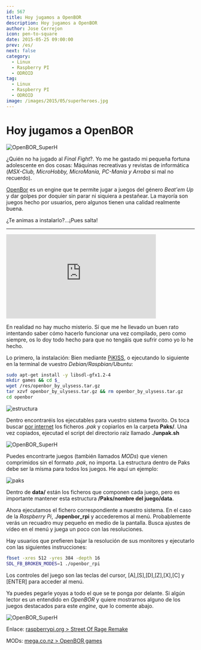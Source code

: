 ```yaml
---
id: 567
title: Hoy jugamos a OpenBOR
description: Hoy jugamos a OpenBOR
author: Jose Cerrejon
icon: pen-to-square
date: 2015-05-25 09:00:00
prev: /es/
next: false
category:
  - Linux
  - Raspberry PI
  - ODROID
tag:
  - Linux
  - Raspberry PI
  - ODROID
image: /images/2015/05/superheroes.jpg
---
```


# Hoy jugamos a OpenBOR

![OpenBOR_SuperH](/images/2015/05/superheroes.jpg)

¿Quién no ha jugado al *Final Fight*?. Yo me he gastado mi pequeña fortuna adolescente en dos cosas: Máquinas recreativas y revistas de informática (*MSX-Club, MicroHobby, MicroManía, PC-Manía y Arroba* si mal no recuerdo).

[OpenBor](http://sourceforge.net/projects/openbor/) es un engine que te permite jugar a juegos del género *Beat'em Up* y dar golpes por doquier sin parar ni siquiera a pestañear. La mayoría son juegos hecho por usuarios, pero algunos tienen una calidad realmente buena.

¿Te animas a instalarlo?...¡Pues salta!

- - -
<iframe width="400" height="225" src="https://www.youtube.com/embed/blVl0_osHHc?rel=0&amp;controls=0" frameborder="0" allowfullscreen></iframe>

En realidad no hay mucho misterio. Sí que me he llevado un buen rato intentando saber cómo hacerlo funcionar una vez compilado, pero como siempre, os lo doy todo hecho para que no tengáis que sufrir como yo lo he hecho.

Lo primero, la instalación: Bien mediante [PiKISS](https://github.com/jmcerrejon/PiKISS), o ejecutando lo siguiente en la terminal de vuestro *Debian/Raspbian/Ubuntu*:

```bash
sudo apt-get install -y libsdl-gfx1.2-4
mkdir games && cd $_
wget /res/openbor_by_ulysess.tar.gz
tar xzvf openbor_by_ulysess.tar.gz && rm openbor_by_ulysess.tar.gz
cd openbor
```

![estructura](/images/2015/05/openbor_structure.png)

Dentro encontraréis los ejecutables para vuestro sistema favorito. Os toca buscar [por internet](https://mega.co.nz/#F!4xMgTDTA!bnfrA4RapYRvS31jSak3IQ) los ficheros *.pak* y copiarlos en la carpeta **Paks/**. 
Una vez copiados, ejecutad el script del directorio raíz llamado **./unpak.sh**

![OpenBOR_SuperH](/images/2015/05/seyia.jpg)

Puedes encontrarte juegos (también llamados *MODs*) que vienen comprimidos sin el formato *.pak*, no importa. La estructura dentro de Paks debe ser la mísma para todos los juegos. He aquí un ejemplo:

![paks](/images/2015/05/pak_structure.png)

Dentro de **data/** están los ficheros que componen cada juego, pero es importante mantener esta estructura **/Paks/nombre del juego/data**.

Ahora ejecutamos el fichero correspondiente a nuestro sistema. En el caso de la *Raspberry Pi*, **./openbor_rpi** y accederemos al menú. Probablemente verás un recuadro muy pequeño en medio de la pantalla. Busca ajustes de vídeo en el menú y juega un poco con las resoluciones.

Hay usuarios que prefieren bajar la resolución de sus monitores y ejecutarlo con las siguientes instrucciones:

```bash
fbset -xres 512 -yres 384 -depth 16
SDL_FB_BROKEN_MODES=1 ./openbor_rpi
```

Los controles del juego son las teclas del cursor, [A],[S],[D],[Z],[X],[C] y [ENTER] para acceder al menú.

Ya puedes pegarle yoyas a todo el que se te ponga por delante. Si algún lector es un entendido en *OpenBOR* y quiere mostrarnos alguno de los juegos destacados para este *engine*, que lo comente abajo.

![OpenBOR_SuperH](/images/2015/05/heman.jpg)

Enlace: [raspberrypi.org > Street Of Rage Remake](https://www.raspberrypi.org/forums/viewtopic.php?f=78&t=26859&sid=d78d6f6af03fcd57177ac469c5a8ec96)

MODs: [mega.co.nz > OpenBOR games](https://mega.co.nz/#F!4xMgTDTA!bnfrA4RapYRvS31jSak3IQ)